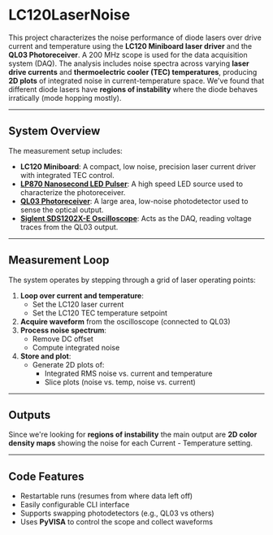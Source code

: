 # LC120LaserNoise

This project characterizes the noise performance of diode lasers over drive current and temperature using the **LC120 Miniboard laser driver** and the **QL03 Photoreceiver**. A 200 MHz scope is used for the data acquisition system (DAQ). The analysis includes noise spectra across varying **laser drive currents** and **thermoelectric cooler (TEC) temperatures**, producing **2D plots** of integrated noise in current-temperature space. We've found that different diode lasers have **regions of instability** where the diode behaves irratically (mode hopping mostly).

---

## System Overview

The measurement setup includes:

- **LC120 Miniboard**: A compact, low noise, precision laser current driver with integrated TEC control.
- [**LP870 Nanosecond LED Pulser**](https://hobbs-eo.com/products/ns-digital-led-pulser): A high speed LED source used to characterize the photoreceiver.
- [**QL03 Photoreceiver**](https://hobbs-eo.com/products/ql03-photoreceiver): A large area, low-noise photodetector used to sense the optical output.
- [**Siglent SDS1202X-E Oscilloscope**](https://siglentna.com/product/sds1202x-e/): Acts as the DAQ, reading voltage traces from the QL03 output.

---

## Measurement Loop

The system operates by stepping through a grid of laser operating points:

1. **Loop over current and temperature**:
   - Set the LC120 laser current
   - Set the LC120 TEC temperature setpoint
2. **Acquire waveform** from the oscilloscope (connected to QL03)
3. **Process noise spectrum**:
   - Remove DC offset
   - Compute integrated noise
4. **Store and plot**:
   - Generate 2D plots of:
     - Integrated RMS noise vs. current and temperature
     - Slice plots (noise vs. temp, noise vs. current)

---

## Outputs

Since we're looking for **regions of instability** the main output are **2D color density maps** showing the noise for each Current - Temperature setting.

---

## Code Features

- Restartable runs (resumes from where data left off)
- Easily configurable CLI interface
- Supports swapping photodetectors (e.g., QL03 vs others)
- Uses **PyVISA** to control the scope and collect waveforms
